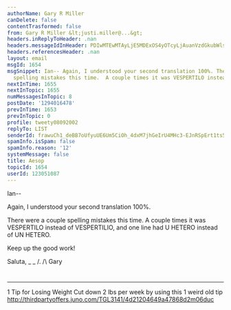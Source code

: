 ```yaml
---
authorName: Gary R Miller
canDelete: false
contentTrasformed: false
from: Gary R Miller &lt;justi.miller@...&gt;
headers.inReplyToHeader: .nan
headers.messageIdInHeader: PDIwMTEwMTAyLjE5MDExOS4yOTcyLjAuanVzdGkubWlsbGVyQGp1bm8uY29tPg==
headers.referencesHeader: .nan
layout: email
msgId: 1654
msgSnippet: Ian-- Again, I understood your second translation 100%. There were a couple
  spelling mistakes this time.  A couple times it was VESPERTILO instead of
nextInTime: 1655
nextInTopic: 1655
numMessagesInTopic: 8
postDate: '1294016478'
prevInTime: 1653
prevInTopic: 0
profile: tweety08092002
replyTo: LIST
senderId: frawuCh1_deBB7oUfyuUE6Um5CiOh_4dxM7jhGeIrU4MHc3-EJnRSpErt1ts5nHMlxV2I8X3gYE9gWHAgh3icothwWC-GHceFvxIgg
spamInfo.isSpam: false
spamInfo.reason: '12'
systemMessage: false
title: Aesop
topicId: 1654
userId: 123051087
---
```


Ian--

Again, I understood your second translation 100%.

There were a couple spelling mistakes this time.  A couple times it was
VESPERTILO instead of VESPERTILIO, and one line had U HETERO instead of
UN HETERO.

Keep up the good work!

Saluta,
_ _
/.
/\   Gary
#
____________________________________________________________
1 Tip for Losing Weight
Cut down 2 lbs per week by using this 1 weird old tip
http://thirdpartyoffers.juno.com/TGL3141/4d21204649a47868d2m06duc

